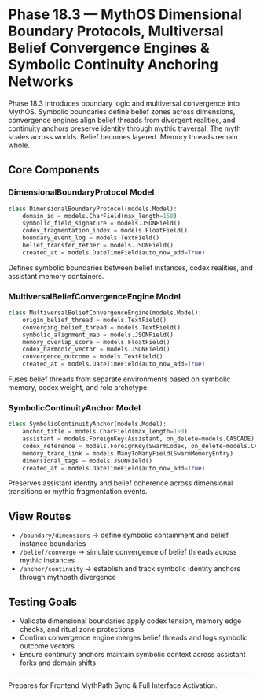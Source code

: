 # Phase 18.3 — MythOS Dimensional Boundary Protocols, Multiversal Belief Convergence Engines & Symbolic Continuity Anchoring Networks

Phase 18.3 introduces boundary logic and multiversal convergence into MythOS. Symbolic boundaries define belief zones across dimensions, convergence engines align belief threads from divergent realities, and continuity anchors preserve identity through mythic traversal. The myth scales across worlds. Belief becomes layered. Memory threads remain whole.

## Core Components

### DimensionalBoundaryProtocol Model
```python
class DimensionalBoundaryProtocol(models.Model):
    domain_id = models.CharField(max_length=150)
    symbolic_field_signature = models.JSONField()
    codex_fragmentation_index = models.FloatField()
    boundary_event_log = models.TextField()
    belief_transfer_tether = models.JSONField()
    created_at = models.DateTimeField(auto_now_add=True)
```
Defines symbolic boundaries between belief instances, codex realities, and assistant memory containers.

### MultiversalBeliefConvergenceEngine Model
```python
class MultiversalBeliefConvergenceEngine(models.Model):
    origin_belief_thread = models.TextField()
    converging_belief_thread = models.TextField()
    symbolic_alignment_map = models.JSONField()
    memory_overlap_score = models.FloatField()
    codex_harmonic_vector = models.JSONField()
    convergence_outcome = models.TextField()
    created_at = models.DateTimeField(auto_now_add=True)
```
Fuses belief threads from separate environments based on symbolic memory, codex weight, and role archetype.

### SymbolicContinuityAnchor Model
```python
class SymbolicContinuityAnchor(models.Model):
    anchor_title = models.CharField(max_length=150)
    assistant = models.ForeignKey(Assistant, on_delete=models.CASCADE)
    codex_reference = models.ForeignKey(SwarmCodex, on_delete=models.CASCADE)
    memory_trace_link = models.ManyToManyField(SwarmMemoryEntry)
    dimensional_tags = models.JSONField()
    created_at = models.DateTimeField(auto_now_add=True)
```
Preserves assistant identity and belief coherence across dimensional transitions or mythic fragmentation events.

## View Routes
- `/boundary/dimensions` → define symbolic containment and belief instance boundaries
- `/belief/converge` → simulate convergence of belief threads across mythic instances
- `/anchor/continuity` → establish and track symbolic identity anchors through mythpath divergence

## Testing Goals
- Validate dimensional boundaries apply codex tension, memory edge checks, and ritual zone protections
- Confirm convergence engine merges belief threads and logs symbolic outcome vectors
- Ensure continuity anchors maintain symbolic context across assistant forks and domain shifts

---
Prepares for Frontend MythPath Sync & Full Interface Activation.
